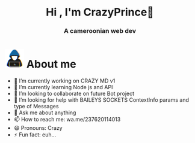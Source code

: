 <h1 align="center"><b>Hi , I'm CrazyPrince👑</b>
<h3 align="center"><b>A cameroonian web dev</b>


# <picture><img src = "https://github.com/0xAbdulKhalid/0xAbdulKhalid/raw/main/assets/mdImages/about_me.gif" width = 50px></picture> **About me**

- 🔭 I’m currently working on CRAZY MD v1
- 🌱 I’m currently learning Node js and API
- 👯 I’m looking to collaborate on future Bot project
- 🤔 I’m looking for help with BAILEYS SOCKETS ContextInfo params and type of Messages
- 💬 Ask me about anything
- 📫 How to reach me: wa.me/237620114013
- 😄 Pronouns: Crazy
- ⚡ Fun fact: euh...
